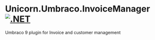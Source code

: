 # Unicorn.Umbraco.InvoiceManager  [![.NET](https://github.com/harikrishna43/Unicorn.Umbraco.InvoiceManager/actions/workflows/dotnet.yml/badge.svg)](https://github.com/harikrishna43/Unicorn.Umbraco.InvoiceManager/actions/workflows/dotnet.yml)
Umbraco 9 plugin for Invoice and customer management 
